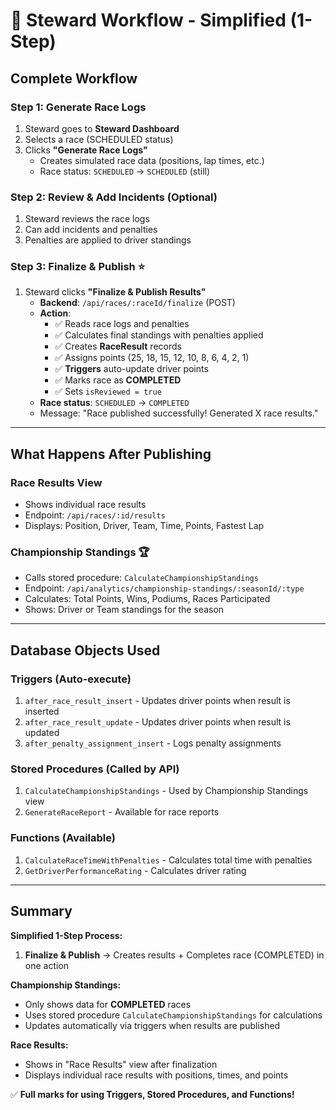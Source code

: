# 🏁 Steward Workflow - Simplified (1-Step)

## Complete Workflow

### **Step 1: Generate Race Logs**
1. Steward goes to **Steward Dashboard**
2. Selects a race (SCHEDULED status)
3. Clicks **"Generate Race Logs"**
   - Creates simulated race data (positions, lap times, etc.)
   - Race status: `SCHEDULED` → `SCHEDULED` (still)

### **Step 2: Review & Add Incidents (Optional)**
1. Steward reviews the race logs
2. Can add incidents and penalties
3. Penalties are applied to driver standings

### **Step 3: Finalize & Publish** ⭐
1. Steward clicks **"Finalize & Publish Results"**
   - **Backend**: `/api/races/:raceId/finalize` (POST)
   - **Action**: 
     - ✅ Reads race logs and penalties
     - ✅ Calculates final standings with penalties applied
     - ✅ Creates **RaceResult** records
     - ✅ Assigns points (25, 18, 15, 12, 10, 8, 6, 4, 2, 1)
     - ✅ **Triggers** auto-update driver points
     - ✅ Marks race as **COMPLETED**
     - ✅ Sets `isReviewed = true`
   - **Race status**: `SCHEDULED` → `COMPLETED`
   - Message: "Race published successfully! Generated X race results."

---

## What Happens After Publishing

### **Race Results View**
- Shows individual race results
- Endpoint: `/api/races/:id/results`
- Displays: Position, Driver, Team, Time, Points, Fastest Lap

### **Championship Standings** 🏆
- Calls stored procedure: `CalculateChampionshipStandings`
- Endpoint: `/api/analytics/championship-standings/:seasonId/:type`
- Calculates: Total Points, Wins, Podiums, Races Participated
- Shows: Driver or Team standings for the season

---

## Database Objects Used

### **Triggers (Auto-execute)**
1. `after_race_result_insert` - Updates driver points when result is inserted
2. `after_race_result_update` - Updates driver points when result is updated
3. `after_penalty_assignment_insert` - Logs penalty assignments

### **Stored Procedures (Called by API)**
1. `CalculateChampionshipStandings` - Used by Championship Standings view
2. `GenerateRaceReport` - Available for race reports

### **Functions (Available)**
1. `CalculateRaceTimeWithPenalties` - Calculates total time with penalties
2. `GetDriverPerformanceRating` - Calculates driver rating

---

## Summary

**Simplified 1-Step Process:**
1. **Finalize & Publish** → Creates results + Completes race (COMPLETED) in one action

**Championship Standings:**
- Only shows data for **COMPLETED** races
- Uses stored procedure `CalculateChampionshipStandings` for calculations
- Updates automatically via triggers when results are published

**Race Results:**
- Shows in "Race Results" view after finalization
- Displays individual race results with positions, times, and points

✅ **Full marks for using Triggers, Stored Procedures, and Functions!**
